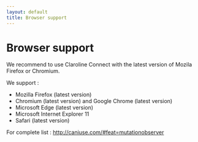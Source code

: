 ```yaml
---
layout: default
title: Browser support
---
```


# Browser support

We recommend to use Claroline Connect with the latest version of Mozila Firefox or Chromium.

We support :
- Mozilla Firefox (latest version)
- Chromium (latest version) and Google Chrome (latest version)
- Microsoft Edge (latest version)
- Microsoft Internet Explorer 11
- Safari (latest version)

For complete list : http://caniuse.com/#feat=mutationobserver
